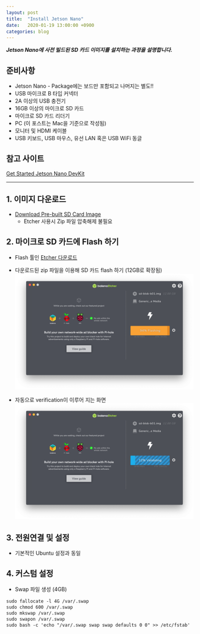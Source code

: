 ```yaml
---
layout: post
title:  "Install Jetson Nano"
date:   2020-01-19 13:00:00 +0900
categories: blog
---
```


***Jetson Nano에 사전 빌드된 SD 카드 이미지를 설치하는 과정을 설명합니다.***

## 준비사항
* Jetson Nano - Package에는 보드만 포함되고 나머지는 별도!!
* USB 마이크로 B 타입 커넥터
* 2A 이상의 USB 충전기
* 16GB 이상의 마이크로 SD 카드
* 마이크로 SD 카드 리더기
* PC (이 포스트는 Mac을 기준으로 작성됨)
* 모니터 및 HDMI 케이블
* USB 키보드, USB 마우스, 유선 LAN 혹은 USB WiFi 동글

## 참고 사이트
[Get Started Jetson Nano DevKit](https://developer.nvidia.com/embedded/learn/get-started-jetson-nano-devkit)

---

## 1. 이미지 다운로드

* [Download Pre-built SD Card Image](https://developer.nvidia.com/jetson-nano-sd-card-image-r3231)
    * Etcher 사용시 Zip 파일 압축해제 불필요

## 2. 마이크로 SD 카드에 Flash 하기
* Flash 툴인 [Etcher 다운로드](https://www.balena.io/etcher/)

* 다운로드된 zip 파일을 이용해 SD 카드 flash 하기 (12GB로 확장됨)
![Image Alt Flash](/assets/img/2020-01-18/Flash.png)
* 자동으로 verification이 이루어 지는 화면
![Image Alt Verify](/assets/img/2020-01-18/Verify.png)

## 3. 전원연결 및 설정
* 기본적인 Ubuntu 설정과 동일

## 4. 커스텀 설정

* Swap 파일 생성 (4GB)

```
sudo fallocate -l 4G /var/.swap
sudo chmod 600 /var/.swap
sudo mkswap /var/.swap
sudo swapon /var/.swap
sudo bash -c 'echo "/var/.swap swap swap defaults 0 0" >> /etc/fstab'
```

